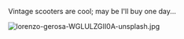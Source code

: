 
Vintage scooters are cool; may be I'll buy one day...

![lorenzo-gerosa-WGLULZGII0A-unsplash.jpg](/images/lorenzo-gerosa-WGLULZGII0A-unsplash.jpg)